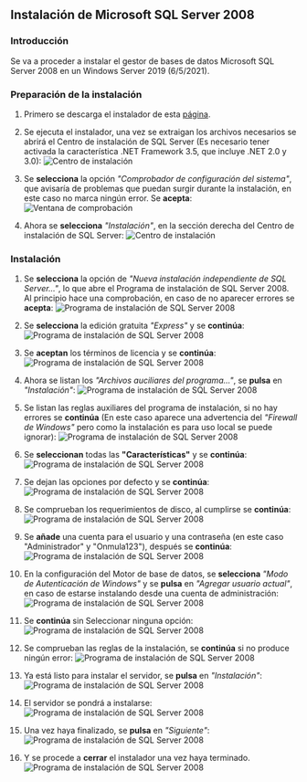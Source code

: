 ## Instalación de Microsoft SQL Server 2008

### Introducción

Se va a proceder a instalar el gestor de bases de datos Microsoft SQL Server 2008 en un Windows Server 2019 (6/5/2021).

### Preparación de la instalación

1. Primero se descarga el instalador de esta [página](https://www.microsoft.com/es-es/download/details.aspx?id=1695).


2. Se ejecuta el instalador, una vez se extraigan los archivos necesarios se abrirá el Centro de instalación de SQL Server (Es necesario tener activada la característica .NET Framework 3.5, que incluye .NET 2.0 y 3.0):
![Centro de instalación](imgsql/instalador1.png)

3. Se __selecciona__ la opción _"Comprobador de configuración del sistema"_, que avisaría de problemas que puedan surgir durante la instalación, en este caso no marca ningún error. Se **acepta**:
![Ventana de comprobación](imgsql/comprobador.png)

4. Ahora se __selecciona__ _"Instalación"_, en la sección derecha del Centro de instalación de SQL Server:
![Centro de instalación](imgsql/instalador2.png)

### Instalación

1. Se __selecciona__ la opción de _"Nueva instalación independiente de SQL Server..."_, lo que abre el Programa de instalación de SQL Server 2008. Al principio hace una comprobación, en caso de no aparecer errores se __acepta__:
![Programa de instalación de SQL Server 2008](imgsql/instalador3.png)

2. Se __selecciona__ la edición gratuita _"Express"_ y se __continúa__:
![Programa de instalación de SQL Server 2008](imgsql/instalador4.png)

3. Se __aceptan__ los términos de licencia y se __continúa__:
![Programa de instalación de SQL Server 2008](imgsql/instalador5.png)

4. Ahora se listan los _"Archivos auciliares del programa..."_, se __pulsa__ en _"Instalación"_:
![Programa de instalación de SQL Server 2008](imgsql/instalador6.png)

5. Se listan las reglas auxiliares del programa de instalación, si no hay errores se __continúa__ (En este caso aparece una advertencia del _"Firewall de Windows"_ pero como la instalación es para uso local se puede ignorar):
![Programa de instalación de SQL Server 2008](imgsql/instalador7.png)

6. Se __seleccionan__ todas las __"Características"__ y se __continúa__:
![Programa de instalación de SQL Server 2008](imgsql/instalador8.png)

7. Se dejan las opciones por defecto y se __continúa__:
![Programa de instalación de SQL Server 2008](imgsql/instalador9.png)

8. Se comprueban los requerimientos de disco, al cumplirse se __continúa__:
![Programa de instalación de SQL Server 2008](imgsql/instalador10.png)

9. Se __añade__ una cuenta para el usuario y una contraseña (en este caso "Administrador" y "Onmula123"), después se __continúa__:
![Programa de instalación de SQL Server 2008](imgsql/ins11.png)

10. En la configuración del Motor de base de datos, se __selecciona__ _"Modo de Autenticación de Windows"_ y se __pulsa__ en _"Agregar usuario actual"_, en caso de estarse instalando desde una cuenta de administración:
![Programa de instalación de SQL Server 2008](imgsql/ins12.png)

11. Se __continúa__ sin Seleccionar ninguna opción:
![Programa de instalación de SQL Server 2008](imgsql/ins13.png)

12. Se comprueban las reglas de la instalación, se __continúa__ si no produce ningún error:
![Programa de instalación de SQL Server 2008](imgsql/ins14.png)

13. Ya está listo para instalar el servidor, se __pulsa__ en _"Instalación"_:
![Programa de instalación de SQL Server 2008](imgsql/ins15.png)

14. El servidor se pondrá a instalarse:
![Programa de instalación de SQL Server 2008](imgsql/ins16.png)

15. Una vez haya finalizado, se __pulsa__ en _"Siguiente"_:
![Programa de instalación de SQL Server 2008](imgsql/ins17.png)

16. Y se procede a __cerrar__ el instalador una vez haya terminado.
![Programa de instalación de SQL Server 2008](imgsql/ins18.png)
